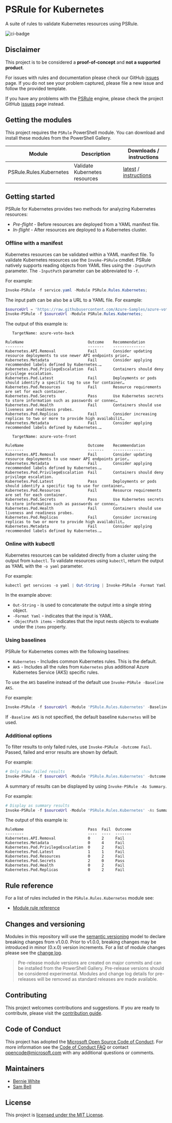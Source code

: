 # PSRule for Kubernetes

A suite of rules to validate Kubernetes resources using PSRule.

![ci-badge]

## Disclaimer

This project is to be considered a **proof-of-concept** and **not a supported product**.

For issues with rules and documentation please check our GitHub [issues](https://github.com/Microsoft/PSRule.Rules.Kubernetes/issues) page.
If you do not see your problem captured, please file a new issue and follow the provided template.

If you have any problems with the [PSRule][project] engine, please check the project GitHub [issues](https://github.com/Microsoft/PSRule/issues) page instead.

## Getting the modules

This project requires the `PSRule` PowerShell module.
You can download and install these modules from the PowerShell Gallery.

Module                  | Description | Downloads / instructions
------                  | ----------- | ------------------------
PSRule.Rules.Kubernetes | Validate Kubernetes resources | [latest][module] / [instructions][install]

## Getting started

PSRule for Kubernetes provides two methods for analyzing Kubernetes resources:

- _Pre-flight_ - Before resources are deployed from a YAML manifest file.
- _In-flight_ - After resources are deployed to a Kubernetes cluster.

### Offline with a manifest

Kubernetes resources can be validated within a YAML manifest file.
To validate Kubernetes resources use the `Invoke-PSRule` cmdlet.
PSRule natively supports reading objects from YAML files using the `-InputPath` parameter.
The `-InputPath` parameter can be abbreviated to `-f`.

For example:

```powershell
Invoke-PSRule -f service.yaml -Module PSRule.Rules.Kubernetes;
```

The input path can be also be a URL to a YAML file. For example:

```powershell
$sourceUrl = 'https://raw.githubusercontent.com/Azure-Samples/azure-voting-app-redis/master/azure-vote-all-in-one-redis.yaml';
Invoke-PSRule -f $sourceUrl -Module PSRule.Rules.Kubernetes;
```

The output of this example is:

```text
   TargetName: azure-vote-back

RuleName                            Outcome    Recommendation
--------                            -------    --------------
Kubernetes.API.Removal              Fail       Consider updating resource deployments to use newer API endpoints prior…
Kubernetes.Metadata                 Fail       Consider applying recommended labels defined by Kubernetes.…
Kubernetes.Pod.PrivilegeEscalation  Fail       Containers should deny privilege escalation.
Kubernetes.Pod.Latest               Fail       Deployments or pods should identify a specific tag to use for container…
Kubernetes.Pod.Resources            Fail       Resource requirements are set for each container.
Kubernetes.Pod.Secrets              Pass       Use Kubernetes secrets to store information such as passwords or connec…
Kubernetes.Pod.Health               Fail       Containers should use liveness and readiness probes.
Kubernetes.Pod.Replicas             Fail       Consider increasing replicas to two or more to provide high availabilit…
Kubernetes.Metadata                 Fail       Consider applying recommended labels defined by Kubernetes.…

   TargetName: azure-vote-front

RuleName                            Outcome    Recommendation
--------                            -------    --------------
Kubernetes.API.Removal              Fail       Consider updating resource deployments to use newer API endpoints prior…
Kubernetes.Metadata                 Fail       Consider applying recommended labels defined by Kubernetes.…
Kubernetes.Pod.PrivilegeEscalation  Fail       Containers should deny privilege escalation.
Kubernetes.Pod.Latest               Pass       Deployments or pods should identify a specific tag to use for container…
Kubernetes.Pod.Resources            Fail       Resource requirements are set for each container.
Kubernetes.Pod.Secrets              Pass       Use Kubernetes secrets to store information such as passwords or connec…
Kubernetes.Pod.Health               Fail       Containers should use liveness and readiness probes.
Kubernetes.Pod.Replicas             Fail       Consider increasing replicas to two or more to provide high availabilit…
Kubernetes.Metadata                 Fail       Consider applying recommended labels defined by Kubernetes.…
```

### Online with kubectl

Kubernetes resources can be validated directly from a cluster using the output from `kubectl`.
To validate resources using `kubectl`, return the output as YAML with the `-o yaml` parameter.

For example:

```powershell
kubectl get services -o yaml | Out-String | Invoke-PSRule -Format Yaml -ObjectPath items -Module PSRule.Rules.Kubernetes;
```

In the example above:

- `Out-String` - is used to concatenate the output into a single string object.
- `-Format Yaml` - indicates that the input is YAML.
- `-ObjectPath items` - indicates that the input nests objects to evaluate under the `items` property.

### Using baselines

PSRule for Kubernetes comes with the following baselines:

- `Kubernetes` - Includes common Kubernetes rules. This is the default.
- `AKS` - Includes all the rules from `Kubernetes` plus additional Azure Kubernetes Service (AKS) specific rules.

To use the `AKS` baseline instead of the default use `Invoke-PSRule -Baseline AKS`.

For example:

```powershell
Invoke-PSRule -f $sourceUrl -Module 'PSRule.Rules.Kubernetes' -Baseline AKS;
```

If `-Baseline AKS` is not specified, the default baseline `Kubernetes` will be used.

### Additional options

To filter results to only failed rules, use `Invoke-PSRule -Outcome Fail`.
Passed, failed and error results are shown by default.

For example:

```powershell
# Only show failed results
Invoke-PSRule -f $sourceUrl -Module 'PSRule.Rules.Kubernetes' -Outcome Fail;
```

A summary of results can be displayed by using `Invoke-PSRule -As Summary`.

For example:

```powershell
# Display as summary results
Invoke-PSRule -f $sourceUrl -Module 'PSRule.Rules.Kubernetes' -As Summary;
```

The output of this example is:

```text
RuleName                            Pass  Fail  Outcome
--------                            ----  ----  -------
Kubernetes.API.Removal              0     2     Fail
Kubernetes.Metadata                 0     4     Fail
Kubernetes.Pod.PrivilegeEscalation  0     2     Fail
Kubernetes.Pod.Latest               1     1     Fail
Kubernetes.Pod.Resources            0     2     Fail
Kubernetes.Pod.Secrets              2     0     Pass
Kubernetes.Pod.Health               0     2     Fail
Kubernetes.Pod.Replicas             0     2     Fail
```

## Rule reference

For a list of rules included in the `PSRule.Rules.Kubernetes` module see:

- [Module rule reference](docs/rules/en/module.md)

## Changes and versioning

Modules in this repository will use the [semantic versioning](http://semver.org/) model to declare breaking changes from v1.0.0.
Prior to v1.0.0, breaking changes may be introduced in minor (0.x.0) version increments.
For a list of module changes please see the [change log](CHANGELOG.md).

> Pre-release module versions are created on major commits and can be installed from the PowerShell Gallery.
> Pre-release versions should be considered experimental.
> Modules and change log details for pre-releases will be removed as standard releases are made available.

## Contributing

This project welcomes contributions and suggestions.
If you are ready to contribute, please visit the [contribution guide](CONTRIBUTING.md).

## Code of Conduct

This project has adopted the [Microsoft Open Source Code of Conduct](https://opensource.microsoft.com/codeofconduct/).
For more information see the [Code of Conduct FAQ](https://opensource.microsoft.com/codeofconduct/faq/)
or contact [opencode@microsoft.com](mailto:opencode@microsoft.com) with any additional questions or comments.

## Maintainers

- [Bernie White](https://github.com/BernieWhite)
- [Sam Bell](https://github.com/ms-sambell)

## License

This project is [licensed under the MIT License](LICENSE).

[install]: docs/scenarios/install-instructions.md
[ci-badge]: https://dev.azure.com/bewhite/PSRule.Rules.Kubernetes/_apis/build/status/PSRule.Rules.Kubernetes-CI?branchName=main
[module]: https://www.powershellgallery.com/packages/PSRule.Rules.Kubernetes
[project]: https://github.com/Microsoft/PSRule
